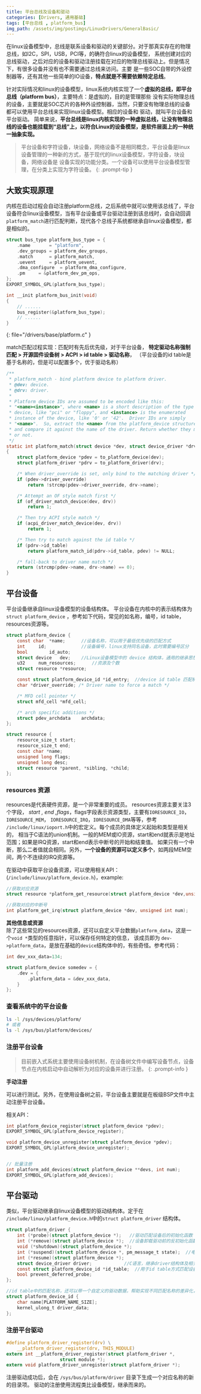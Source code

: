 ```yaml
---
title: 平台总线及设备和驱动
categories: [Drivers, 通用基础]
tags: [平台总线 , platform_bus]
img_path: /assets/img/postimgs/LinuxDrivers/GeneralBasic/
---
```


在linux设备模型中，总线是联系设备和驱动的关键部分。对于那真实存在的物理总线，如I2C，SPI，USB，PCI等，的确符合linux的设备模型，
系统创建对应的总线驱动，之后对应的设备和驱动注册挂载在对应的物理总线驱动上。但是情况下，有很多设备并没有也不需要通过总线来访问。主要
是一些SOC自带的外设控制器等，还有其他一些简单的IO设备，**特点就是不需要依赖特定总线**。


针对实际情况和linux的设备模型，linux系统内核实现了一个**虚拟的总线，即平台总线（platform bus）**，主要特点：是虚拟的，目的是管理那些
没有实际物理总线的设备，主要就是SOC芯片的各种外设控制器，当然，只要没有物理总线的设备都可以使用平台总线来实现linux设备模型。相应的设备和
驱动，就叫平台设备和平台驱动。
简单来说，**平台总线是linux内核实现的一种虚拟总线，让没有物理总线的设备也能挂载到“总线”上，以符合Linux的设备模型，是软件层面上的一种统一抽象实现。**

> 平台设备和字符设备，块设备，网络设备不是相同概念，平台设备是linux设备管理的一种新的方式，基于现代的linux设备模型，字符设备，块设备，网络设备是
> 设备实现的功能分类。一个设备可以使用平台设备模型管理，在分类上实现为字符设备。
{: .prompt-tip }




## 大致实现原理

内核在启动过程会自动注册platform总线，之后系统中就可以使用该总线了，平台设备符合linux设备模型，当有平台设备或平台驱动注册到该总线时，会自动回调
`platform_match`进行匹配判断，现代各个总线子系统都继承自linux设备模型，都是相似的。

```c
struct bus_type platform_bus_type = {
	.name		= "platform",
	.dev_groups	= platform_dev_groups,
	.match		= platform_match,
	.uevent		= platform_uevent,
	.dma_configure	= platform_dma_configure,
	.pm		= &platform_dev_pm_ops,
};
EXPORT_SYMBOL_GPL(platform_bus_type);

int __init platform_bus_init(void)
{
    // ......
	bus_register(&platform_bus_type);
    // ......
}
```
{: file="/drivers/base/platform.c" }


match匹配过程实现：匹配时有先后优先级，对于平台设备，
**特定驱动名称强制匹配 > 开源固件设备树 > ACPI > id table > 驱动名称**，
（平台设备的id table是基于名称的，但是可以配置多个，优于驱动名称）
```c
/**
 * platform_match - bind platform device to platform driver.
 * @dev: device.
 * @drv: driver.
 *
 * Platform device IDs are assumed to be encoded like this:
 * "<name><instance>", where <name> is a short description of the type of
 * device, like "pci" or "floppy", and <instance> is the enumerated
 * instance of the device, like '0' or '42'.  Driver IDs are simply
 * "<name>".  So, extract the <name> from the platform_device structure,
 * and compare it against the name of the driver. Return whether they match
 * or not.
 */
static int platform_match(struct device *dev, struct device_driver *drv)
{
	struct platform_device *pdev = to_platform_device(dev);
	struct platform_driver *pdrv = to_platform_driver(drv);

	/* When driver_override is set, only bind to the matching driver */
	if (pdev->driver_override)
		return !strcmp(pdev->driver_override, drv->name);

	/* Attempt an OF style match first */
	if (of_driver_match_device(dev, drv))
		return 1;

	/* Then try ACPI style match */
	if (acpi_driver_match_device(dev, drv))
		return 1;

	/* Then try to match against the id table */
	if (pdrv->id_table)
		return platform_match_id(pdrv->id_table, pdev) != NULL;

	/* fall-back to driver name match */
	return (strcmp(pdev->name, drv->name) == 0);
}
```


## 平台设备

平台设备继承自linux设备模型的设备结构体。
平台设备在内核中的表示结构体为 `struct platform_device` ，参考如下代码，常见的如名称，编号，id table，resources资源等。
```c
struct platform_device {
	const char	*name;      //设备名称，可以用于最低优先级的匹配方式
	int		id;             //设备编号，linux支持同名设备，此时需要编号区分
	bool		id_auto;
	struct device	dev;    //Linux设备模型中的 device 结构体，通用的继承思想，实现通用的设备模型管理
	u32		num_resources;      //资源及个数
	struct resource	*resource;

	const struct platform_device_id	*id_entry;  //device id table 匹配机制使用
	char *driver_override; /* Driver name to force a match */

	/* MFD cell pointer */
	struct mfd_cell *mfd_cell;

	/* arch specific additions */
	struct pdev_archdata	archdata;
};

struct resource {
	resource_size_t start;
	resource_size_t end;
	const char *name;
	unsigned long flags;
	unsigned long desc;
	struct resource *parent, *sibling, *child;
};
```

### resources 资源
resources是代表硬件资源，是一个非常重要的成员。
resources资源主要关注3个字段， *start , end ,flags*，flags字段表示资源类型，主要有`IORESOURCE_IO`，`IORESOURCE_MEM`，
`IORESOURCE_IRQ`，`IORESOURCE_DMA`等等，参考 `/include/linux/ioport.h`中的宏定义。每个成员的具体定义起始和类型是相关的，
相当于C语法的union机制。一般的MEM或IO资源，start和end就表示是地址范围；如果是IRQ资源，start和end表示中断号的开始和结束值。
如果只有一个中断，那么二者值就会相同。另外，**一个设备的资源可以定义多个**，如两段MEM空间，两个不连续的IRQ资源等。

在驱动中获取平台设备资源，可以使用相关API：(`/include/linux/platform_device.h`)，example:
```c
//获取对应资源
struct resource *platform_get_resource(struct platform_device *dev,unsigned int type, unsigned int num);

//获取对应的中断号
int platform_get_irq(struct platform_device *dev, unsigned int num);
```

**其他信息或资源**  
除了这些常见的resources资源，还可以自定义平台数据`platform_data`，这是一个`void *`类型的任意指针，可以保存任何特定的信息，
该成员即为 `dev->platform_data`，是放在基础的`device`结构体中的，有些奇怪。参考代码：
```c
int dev_xxx_data=134;

struct platform_device somedev = {
    .dev = {
        .platform_data = &dev_xxx_data,
    }
};
```


### 查看系统中的平台设备

```bash
ls -l /sys/devices/platform/
# 或者
ls -l /sys/bus/platform/devices/ 
```



### 注册平台设备

>目前嵌入式系统主要使用设备树机制，在设备树文件中编写设备节点，设备节点在内核启动中自动解析为对应的设备并进行注册。
{: .prompt-info }


**手动注册**  

可以进行测试。另外，在使用设备树之前，平台设备主要就是在板级BSP文件中主动注册平台设备。

相关API：
```c
int platform_device_register(struct platform_device *pdev);
EXPORT_SYMBOL_GPL(platform_device_register);

void platform_device_unregister(struct platform_device *pdev);
EXPORT_SYMBOL_GPL(platform_device_unregister);


// 批量注册
int platform_add_devices(struct platform_device **devs, int num);
EXPORT_SYMBOL_GPL(platform_add_devices);
```



## 平台驱动

类似，平台驱动继承自linux设备模型的驱动结构体。定于在 `/include/linux/platform_device.h`中的`struct platform_driver`
结构体。

```c
struct platform_driver {
	int (*probe)(struct platform_device *);   //驱动匹配设备后的初始化函数
	int (*remove)(struct platform_device *);  //设备卸载驱动前的反初始化函数
	void (*shutdown)(struct platform_device *);
	int (*suspend)(struct platform_device *, pm_message_t state);  //电源管理
	int (*resume)(struct platform_device *);
	struct device_driver driver;            //C语言，继承driver结构体及相关特性
	const struct platform_device_id *id_table;  //用于id table方式匹配设备
	bool prevent_deferred_probe;
};

//id table中的匹配名称，还可以带一个自定义的驱动数据，帮助实现不同匹配名称的差异化，如寄存器地址。
struct platform_device_id {
	char name[PLATFORM_NAME_SIZE];
	kernel_ulong_t driver_data;
};
```


### 注册平台驱动

```c
#define platform_driver_register(drv) \
	__platform_driver_register(drv, THIS_MODULE)
extern int __platform_driver_register(struct platform_driver *,
					struct module *);
extern void platform_driver_unregister(struct platform_driver *);

```

注册驱动成功后，会在 `/sys/bus/platform/driver` 目录下生成一个对应名称的新的目录项。
驱动的注册使用流程类比设备模型，继承而来的。


